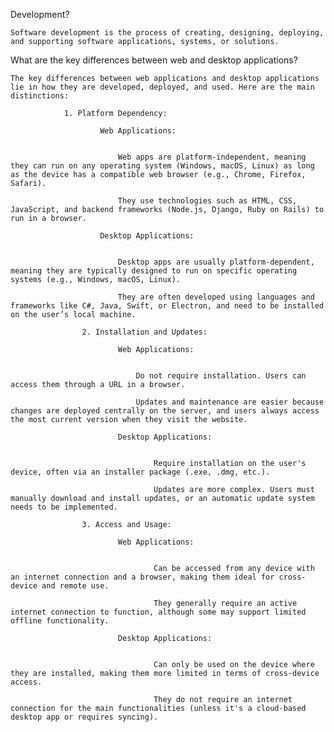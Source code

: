 Development?

    Software development is the process of creating, designing, deploying, and supporting software applications, systems, or solutions.

What are the key differences between web and desktop applications?

    The key differences between web applications and desktop applications lie in how they are developed, deployed, and used. Here are the main distinctions:

                1. Platform Dependency:

                        Web Applications:


                            Web apps are platform-independent, meaning they can run on any operating system (Windows, macOS, Linux) as long as the device has a compatible web browser (e.g., Chrome, Firefox, Safari).

                            They use technologies such as HTML, CSS, JavaScript, and backend frameworks (Node.js, Django, Ruby on Rails) to run in a browser.

                        Desktop Applications:


                            Desktop apps are usually platform-dependent, meaning they are typically designed to run on specific operating systems (e.g., Windows, macOS, Linux).

                            They are often developed using languages and frameworks like C#, Java, Swift, or Electron, and need to be installed on the user’s local machine.

                    2. Installation and Updates:

                            Web Applications:


                                Do not require installation. Users can access them through a URL in a browser.

                                Updates and maintenance are easier because changes are deployed centrally on the server, and users always access the most current version when they visit the website.

                            Desktop Applications:


                                    Require installation on the user's device, often via an installer package (.exe, .dmg, etc.).
        
                                    Updates are more complex. Users must manually download and install updates, or an automatic update system needs to be implemented.

                    3. Access and Usage:

                            Web Applications:


                                    Can be accessed from any device with an internet connection and a browser, making them ideal for cross-device and remote use.

                                    They generally require an active internet connection to function, although some may support limited offline functionality.

                            Desktop Applications:


                                    Can only be used on the device where they are installed, making them more limited in terms of cross-device access.

                                    They do not require an internet connection for the main functionalities (unless it's a cloud-based desktop app or requires syncing).
